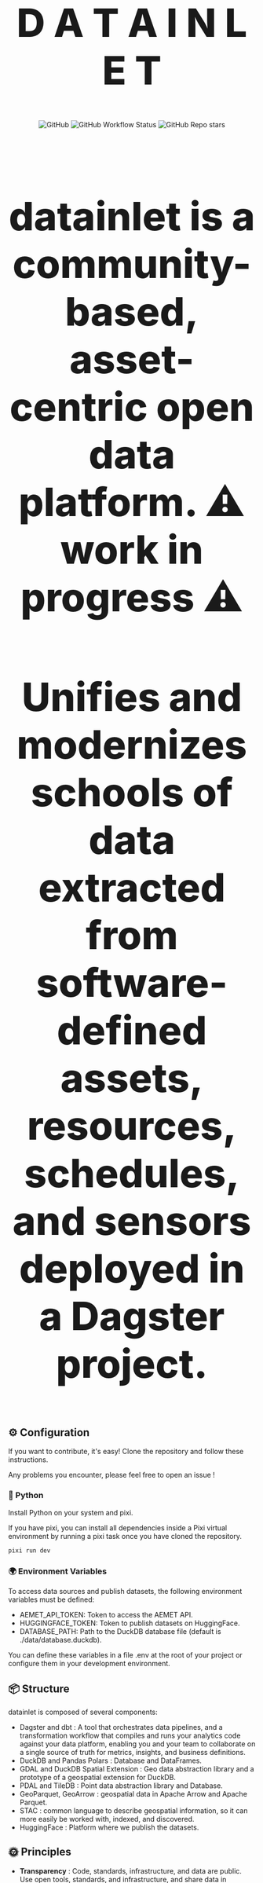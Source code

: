 <!-- markdownlint-disable MD033 MD041-->

<p align="center">
  <h1 style="font-size:80px; font-weight: 800;" align="center">D A T A  I N L E T</h1>
</p>

<div align="center">
  <img alt="GitHub" src="https://img.shields.io/github/license/davidgasquez/datania?style=flat-square">
  <img alt="GitHub Workflow Status" src="https://img.shields.io/github/actions/workflow/status/davidgasquez/datania/ci.yml?style=flat-square">
  <img alt="GitHub Repo stars" src="https://img.shields.io/github/stars/davidgasquez/datania?style=flat-square">
</div>

<br>
 <h4 style="font-size:80px; font-weight: 800;" align="center">datainlet is a community-based, asset-centric open data platform. ⚠ work in progress ⚠ </h4>

 <p style="font-size:80px; font-weight: 800;" align="center"> Unifies and modernizes schools of data extracted from software-defined assets, resources, schedules, and sensors deployed in a Dagster project. </p>

## ⚙️ Configuration

If you want to contribute, it's easy! Clone the repository and follow these instructions.

Any problems you encounter, please feel free to open an issue !

### 🐍 Python

Install Python on your system and pixi.

If you have pixi, you can install all dependencies inside a Pixi virtual environment by running a pixi task once you have cloned the repository.

```bash
pixi run dev
```

### 🌍 Environment Variables

To access data sources and publish datasets, the following environment variables must be defined:

- AEMET_API_TOKEN: Token to access the AEMET API.
- HUGGINGFACE_TOKEN: Token to publish datasets on HuggingFace.
- DATABASE_PATH: Path to the DuckDB database file (default is ./data/database.duckdb).

You can define these variables in a file .env at the root of your project or configure them in your development environment.

## 📦 Structure

datainlet is composed of several components:

- Dagster and dbt : A tool that orchestrates data pipelines, and a transformation workflow that compiles and runs your analytics code against your data platform, enabling you and your team to collaborate on a single source of truth for metrics, insights, and business definitions.
- DuckDB and Pandas Polars : Database and DataFrames.
- GDAL and DuckDB Spatial Extension : Geo data abstraction library and a prototype of a geospatial extension for DuckDB.
- PDAL and TileDB : Point data abstraction library and Database.
- GeoParquet, GeoArrow :  geospatial data in Apache Arrow and Apache Parquet.
- STAC : common language to describe geospatial information, so it can more easily be worked with, indexed, and discovered.
- HuggingFace : Platform where we publish the datasets.

## 🌞 Principles

- **Transparency** : Code, standards, infrastructure, and data are public. Use open tools, standards, and infrastructure, and share data in accessible formats .

- **Modular and Interoperable** : Each component can be replaced, extended, or removed. Works well in many environments (your laptop, in a cluster, or from the browser), can be deployed to many places  and integrates with multiple tools. Use open tools, standards, infrastructure, and share data in accessible formats.

- **Frictionless** : Don't ask, fork and improve your code, models, or add a new data source. Use datasets without API limits or quotas.

- **Data as Code** : Declarative transformations tracked in git and data quality and insights embedded into Dagster. Datasets and their transformations are published so others can build on them. 

- **Stateless and serverless**: as much as possible. E.g. use GitHub Pages, host datasets on S3, interface with HTML, JavaScript, and WASM. No servers to maintain, no databases to manage, no infrastructure to worry about. Keep infrastructure management lean.

- **Glue** : datainlet is a bridge between tools and approaches, so we want to ensure that your data platform isn't just GDAL in a trench coat.
  - We enable modular asset materialization of ingesting and staging of raw and processed data that is transparent and asset-centric for the community configuration from start to completion.
    - DuckDB for a simple, portable, feature-rich, fast, Dagster-integrated RDBMS to provide high performance on complex queries against large databases in embedded configuration, such as combining tables with hundreds of columns and billions of rows.
    - TileDB for a single, unified solution that manages the geospatial data objects along with the raw original data (e.g., images, text files, etc), the ML embedding models, and all the other data modalities in your application

- **[#beFAIRandCARE](https://opencontext.org/about/fair-care)** :
     <h3 style="font-size:80px; font-weight: 800;" align="center"> Findability, Accessibility, Interoperability, Reuse of digital assets,</h3>
          <h3 style="font-size:80px; font-weight: 800;" align="center"> and</h3>
     <h3 style="font-size:80px; font-weight: 800;" align="center"> Collective Benefit, Authority To Control, Responsibility, Ethics </h3>

- **[IOCM](https://iocm.noaa.gov/)** : Integrated Ocean and Coastal Mapping is the practice of planning, acquiring, integrating, and sharing ocean and coastal data and related products so that people who need the data can find it and use it easily:
     <h3 style="font-size:80px; font-weight: 800;" align="center">Map Once, Use Many Times.</h3>

- **No vendor lock-in** :

<h4 style="font-size:80px; font-weight: 800;" align="center">
  Rely on Open code, standards, and infrastructure.

  Use the tool you want to create, explore, and consume the datasets.

  Agnostic of any tooling or infrastructure provider.

  Standard format for data and APIs!

  Keep your data as future-friendly and future-proof as possible!
</h4>

- **Resilience**: For communities to be successful, multi-stakeholder projects require buy-in from many levels of the community: decision makers, local agency staff, homeowners, real estate professionals, and design, construction, and maintenance contractors.
  - After pipelining your assets, resources, jobs, etc.; You should be able to immediately view your data tables and visualize complex insights using simple workflows ranging from databases, ArcGIS, QGIS, Jupyter Notebooks, MapLibre, and more to come.
  - Finally once all the inputs and ouputs are accounted for, accessible AI engineering assets should bolster the community of interest through environmental literacy and perhaps training in accessible AI engineering tools and workloads.


## Proof of Concept - Showcase Project
<h4 style="font-size:80px; font-weight: 800;" align="center">

  _From Planning to Action for Coastal Resilience:_

  _Elevating Environmental Literacy for USVI Priority Resilience Projects_

  https://huggingface.co/datasets/Jphardee/PRVI_Wetlands
</h4>



## 📄 License

datainlet is an open source project under the MIT license.

